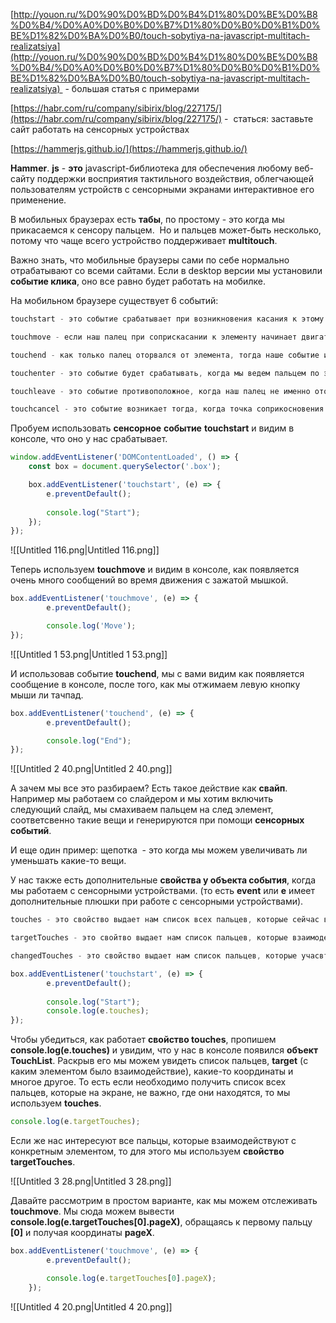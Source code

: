 [http://youon.ru/%D0%90%D0%BD%D0%B4%D1%80%D0%BE%D0%B8%D0%B4/%D0%A0%D0%B0%D0%B7%D1%80%D0%B0%D0%B1%D0%BE%D1%82%D0%BA%D0%B0/touch-sobytiya-na-javascript-multitach-realizatsiya](http://youon.ru/%D0%90%D0%BD%D0%B4%D1%80%D0%BE%D0%B8%D0%B4/%D0%A0%D0%B0%D0%B7%D1%80%D0%B0%D0%B1%D0%BE%D1%82%D0%BA%D0%B0/touch-sobytiya-na-javascript-multitach-realizatsiya)  - большая статья с примерами

[https://habr.com/ru/company/sibirix/blog/227175/](https://habr.com/ru/company/sibirix/blog/227175/) -  статься: заставьте сайт работать на сенсорных устройствах

[https://hammerjs.github.io/](https://hammerjs.github.io/)

**Hammer**. **js** - **это** javascript-библиотека для обеспечения любому веб-сайту поддержки восприятия тактильного воздействия, облегчающей пользователям устройств с сенсорными экранами интерактивное его применение.

  

В мобильных браузерах есть **табы**, по простому - это когда мы прикасаемся к сенсору пальцем.  Но и пальцев может-быть несколько, потому что чаще всего устройство поддерживает **multitouch**.

Важно знать, что мобильные браузеры сами по себе нормально отрабатывают со всеми сайтами. Если в desktop версии мы установили **событие клика**, оно все равно будет работать на мобилке.

  

На мобильном браузере существует 6 событий:

```JavaScript
touchstart - это событие срабатывает при возникновения касания к этому элементу. 

touchmove - если наш палец при соприскасании к элементу начинает двигаться по нему, то соответсвенно каждый раз, при каждом смещении этого пальца будет срабатывать это событие.

touchend - как только палец оторвался от элемента, тогда наше событие и выполняется. 

touchenter - это событие будет срабатывать, когда мы ведем пальцем по экрану и при этом наскальзываем, наскакиваем на какой-то элемент, на которое повешено это событие. 

touchleave - это событие противоположное, когда наш палец не именно оторвался от экрана, а продолжил куда-то скользить и ушел за пределы этого элемента. 

touchcancel - это событие возникает тогда, когда точка соприкосновения больше не регистрируется на поверхности.(Например мы на мобильном браузере можем что-то серфить и при этом наш палец выйдет за пределы браузера, таким образом у нас срабатывает событие touchcancel.
```

Пробуем использовать **сенсорное** **событие** **touchstart** и видим в консоле, что оно у нас срабатывает.

```JavaScript
window.addEventListener('DOMContentLoaded', () => {
    const box = document.querySelector('.box');

    box.addEventListener('touchstart', (e) => {
        e.preventDefault();
        
        console.log("Start");
    });
});
```

![[Untitled 116.png|Untitled 116.png]]

Теперь используем **touchmove** и видим в консоле, как появляется очень много сообщений во время движения с зажатой мышкой.

```JavaScript
box.addEventListener('touchmove', (e) => {
        e.preventDefault();

        console.log('Move');
});
```

![[Untitled 1 53.png|Untitled 1 53.png]]

И использовав событие **touchend**, мы с вами видим как появляется сообщение в консоле, после того, как мы отжимаем левую кнопку мыши ли тачпад.

```JavaScript
box.addEventListener('touchend', (e) => {
        e.preventDefault();

        console.log("End");
});
```

![[Untitled 2 40.png|Untitled 2 40.png]]

А зачем мы все это разбираем? Есть такое действие как **свайп**. Например мы работаем со слайдером и мы хотим включить следующий слайд, мы смахиваем пальцем на след элемент, соответсвенно такие вещи и генерируются при помощи **сенсорных событий**.

И еще один пример: щепотка  - это когда мы можем увеличивать ли уменьшать какие-то вещи.

У нас также есть дополнительные **свойства у объекта события**, когда мы работаем с сенсорными устройствами. (то есть **event** или **e** имеет дополнительные плюшки при работе с сенсорными устройствами).

```JavaScript
touches - это свойство выдает нам список всех пальцев, которые сейчас взаимодейтсвуют с экраном, то есть те, которые прямо сейчас табнул и держит пользователь на сенсорном мониторе. 

targetTouches - это свойтво выдает нам список пальцев, которые взаимодейьсвует с конкретным элементом. 

changedTouches - это свойство выдает нам список пальцев, которые учасвтуют в текущем событие, например если это событие touchend, то список будет содержать палец, который был убран, даже если остальные четыре пальца на экране до сих пор на экране.
```

```JavaScript
box.addEventListener('touchstart', (e) => {
        e.preventDefault();
        
        console.log("Start");
        console.log(e.touches);
});
```

Чтобы убедиться, как работает **свойство touches**, пропишем **console.log(e.touches)** и увидим, что у нас в консоле появился **объект TouchList**. Раскрыв его мы можем увидеть список пальцев, **target** (с каким элементом было взаимодействие), какие-то координаты и многое другое. То есть если необходимо получить список всех пальцев, которые на экране, не важно, где они находятся, то мы используем **touches**.

```JavaScript
console.log(e.targetTouches);
```

Если же нас интересуют все пальцы, которые взаимодействуют с конкретным элементом, то для этого мы используем **свойство** **targetTouches**.

![[Untitled 3 28.png|Untitled 3 28.png]]

Давайте рассмотрим в простом варианте, как мы можем отслеживать **touchmove**. Мы сюда можем вывести **console.log(e.targetTouches[0].pageX)**, обращаясь к первому пальцу **[0]** и получая координаты **pageX**.

```JavaScript
box.addEventListener('touchmove', (e) => {
        e.preventDefault();

        console.log(e.targetTouches[0].pageX);
    });
```

![[Untitled 4 20.png|Untitled 4 20.png]]